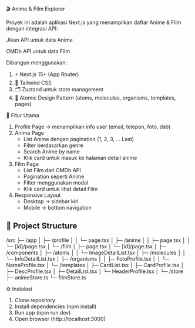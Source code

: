 🎬 Anime & Film Explorer

Proyek ini adalah aplikasi Next.js yang menampilkan daftar Anime & Film dengan integrasi API:

Jikan API
untuk data Anime

OMDb API
untuk data Film

Dibangun menggunakan:

1. ⚡ Next.js 15+ (App Router)
2. 🎨 Tailwind CSS
3. 🗂 Zustand untuk state management
4. 🧩 Atomic Design Pattern (atoms, molecules, organisms, templates, pages)

🚀 Fitur Utama

1. Profile Page → menampilkan info user (email, telepon, foto, dsb)
2. Anime Page
   - List Anime dengan pagination (1, 2, 3, ... Last)
   - Filter berdasarkan genre
   - Search Anime by name
   - Klik card untuk masuk ke halaman detail anime
3. Film Page
   - List Film dari OMDb API
   - Pagination seperti Anime
   - Filter menggunakan modal
   - Klik card untuk lihat detail Film
4. Responsive Layout
   - Desktop → sidebar kiri
   - Mobile → bottom navigation

## 📂 Project Structure

/src
├─ /app
│ ├─ /profile
│ │ └─ page.tsx
│ ├─ /anime
│ │ ├─ page.tsx
│ │ └─ [id]/page.tsx
│ └─ /film
│ ├─ page.tsx
│ └─ [id]/page.tsx
│
├─ /components
│ ├─ /atoms
│ │ └─ ImageDetailList.tsx
│ ├─ /molecules
│ │ └─ InfoDetailList.tsx
│ ├─ /organisms
│ │ ├─ FotoProfile.tsx
│ │ └─ NameProfile.tsx
│ └─ /templates
│ ├─ CardList.tsx
│ ├─ CardProfile.tsx
│ ├─ DescProfile.tsx
│ ├─ DetailList.tsx
│ └─ HeaderProfile.tsx
│
└─ /store
├─ animeStore.ts
└─ filmStore.ts

⚙️ Instalasi

1. Clone repository
2. Install dependencies (npm install)
3. Run app (npm run dev)
4. Open browser (http://localhost:3000)
